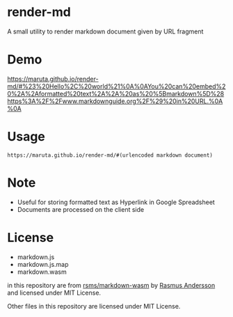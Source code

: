 # render-md
A small utility to render markdown document given by URL fragment



# Demo

https://maruta.github.io/render-md/#%23%20Hello%2C%20world%21%0A%0AYou%20can%20embed%20%2A%2Aformatted%20text%2A%2A%20as%20%5Bmarkdown%5D%28https%3A%2F%2Fwww.markdownguide.org%2F%29%20in%20URL.%0A%0A

# Usage

```
https://maruta.github.io/render-md/#(urlencoded markdown document)
```

# Note

* Useful for storing formatted text as Hyperlink in Google Spreadsheet
* Documents are processed on the client side

# License

* markdown.js
* markdown.js.map
* markdown.wasm

 in this repository are from [rsms/markdown-wasm](https://github.com/rsms/markdown-wasm) by [Rasmus Andersson](https://rsms.me/) and licensed under MIT License.

Other files in this repository are licensed under MIT License.